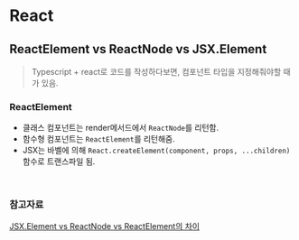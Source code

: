 # React

## ReactElement vs ReactNode vs JSX.Element

> Typescript + react로 코드를 작성하다보면, 컴포넌트 타입을 지정해줘야할 때가 있음.

### ReactElement

- 클래스 컴포넌트는 render메서드에서 `ReactNode`를 리턴함.
- 함수형 컴포넌트는 `ReactElement`를 리턴해줌.
- JSX는 바벨에 의해 `React.createElement(component, props, ...children)` 함수로 트랜스파일 됨.

<br>

### 참고자료

[JSX.Element vs ReactNode vs ReactElement의 차이](https://simsimjae.tistory.com/426)
